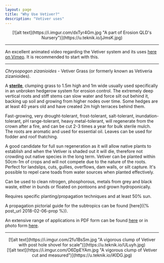 ```yaml
---
layout: page
title: "Why Use Vetiver?"
description: "Vetiver uses"
---
```

<div style="text-align:center" markdown="1">
[![alt text](https://i.imgur.com/dxTyr4Gm.jpg "A part of Erosion QLD's Nursery")](https://u.teknik.io/jJmsK.jpg)
</div>

___

An excellent animated video regarding the Vetiver system and its uses [here on Vimeo](https://vimeo.com/283084349/893e726b2a). It is recommended to start with this.

___

*Chrysopogon zizanioides* - Vetiver Grass (or formerly known as Vetiveria zizanioides).

A [**sterile**](http://www.vetiver.org/AUS_weediness.pdf), clumping grass to 1.5m high and 1m wide usually used specifically in an unbroken hedgerow system for erosion control. The extremely deep vertical roots and stiff stems can slow water and force silt out behind it, backing up soil and growing from higher nodes over time. Some hedges are at least 40 years old and have created 2m high terraces behind them.

Fast-growing, very drought-tolerant, frost-tolerant, salt-tolerant, inundation-tolerant, pH range-tolerant, heavy metal-tolerant, will regenerate from the crown after a fire, and can be cut 2-3 times a year for bulk sterile mulch. The roots are aromatic and used for essential oil. Leaves can be used for fodder and roof thatching.

A good candidate for full sun regeneration as it will allow native plants to establish and when the Vetiver is shaded out it will die, therefore not crowding out native species in the long term. Vetiver can be planted within 50cm-1m of crops and will not compete due to the nature of the roots. Perfect for landslips, cuts, gullies, overflows, dam walls, or silt capture. It's possible to repel cane toads from water sources when planted effectively.

Can be used to clean nitrogen, phosphorous, metals from grey and black waste, either in bunds or floated on pontoons and grown hydroponically.

Requires specific planting/propagation techniques and at least 50% sun.

A propagation pictorial guide for the subtropics can be found [here]({% post_url 2018-02-06-prop %}).

An extensive range of applications in PDF form can be found [here](http://www.vetiver.org/TVN_VS_GAL_HR%20/index.htm) or in photo form [here](https://picasaweb.google.com/112053823950476566695).

___

<div style="text-align:center" markdown="1">
[![alt text](https://i.imgur.com/2fu1BsSm.jpg "A vigorous clump of Vetiver with post hole shovel for scale")](https://u.teknik.io/ULuyh.jpg)
</div>

<div style="text-align:center" markdown="1">
[![alt text](https://i.imgur.com/O6DpEYAm.jpg "A vigorous clump of Vetiver cut and measured")](https://u.teknik.io/iKlDG.jpg)
</div>